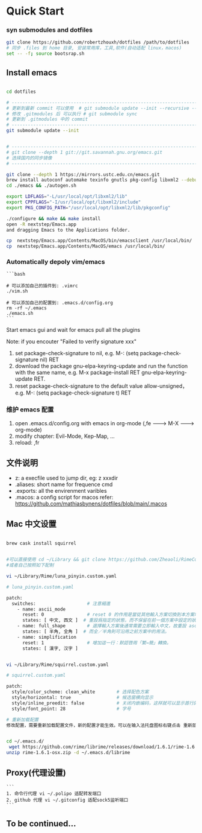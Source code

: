 # Quick Start
### syn submodules and dotfiles

```bash
git clone https://github.com/robertzhouxh/dotfiles /path/to/dotfiles
# 同步 .files 到 home 目录, 安装常用库，工具,软件(自动适配 linux，macos)
set -- -f; source bootsrap.sh
```
## Install emacs

```bash

cd dotfiles

# -------------------------------------------------------------------------------
# 更新到最新 commit 可以使用  # git submodule update --init --recursive --remote
# 修改 .gitmodules 后 可以执行 # git submodule sync 
# 更新到 .gitmodules 中的 commit
# -------------------------------------------------------------------------------
git submodule update --init


# -------------------------------------------------------------------------------
# git clone --depth 1 git://git.savannah.gnu.org/emacs.git
# 选择国内的同步镜像
# -------------------------------------------------------------------------------

git clone --depth 1 https://mirrors.ustc.edu.cn/emacs.git
brew install autoconf automake texinfo gnutls pkg-config libxml2 --debug --verbose
cd ./emacs && ./autogen.sh

export LDFLAGS="-L/usr/local/opt/libxml2/lib"
export CPPFLAGS="-I/usr/local/opt/libxml2/include"
export PKG_CONFIG_PATH="/usr/local/opt/libxml2/lib/pkgconfig"

./configure && make && make install
open -R nextstep/Emacs.app
and dragging Emacs to the Applications folder.

cp  nextstep/Emacs.app/Contents/MacOS/bin/emacsclient /usr/local/bin/
cp  nextstep/Emacs.app/Contents/MacOS/emacs /usr/local/bin/
```


### Automatically depoly vim/emacs

    ```bash

    # 可以添加自己的插件到: .vimrc
    ./vim.sh

    # 可以添加自己的配置到: .emacs.d/config.org
    rm -rf ~/.emacs
	./emacs.sh
    ```

Start emacs gui and wait for emacs pull all the plugins

Note: if you encouter "Failed to verify signature xxx"
1. set package-check-signature to nil, e.g. M-: (setq package-check-signature nil) RET
2. download the package gnu-elpa-keyring-update and run the function with the same name, e.g. M-x package-install RET gnu-elpa-keyring-update RET.
3. reset package-check-signature to the default value allow-unsigned，e.g. M-: (setq package-check-signature t) RET

### 维护 emacs 配置
1. open .emacs.d/config.org with emacs in org-mode (,fe ---> M-X ---> org-mode)
2. modify chapter: Evil-Mode, Kep-Map, ...
3. reload: ,fr

## 文件说明

- z:        a execfile used to jump dir, eg:  z xxxdir
- .aliases: short name for frequence cmd
- .exports: all the envirenment varibles
- .macos:   a config script for macos refer: https://github.com/mathiasbynens/dotfiles/blob/main/.macos

## Mac 中文设置

```bash

brew cask install squirrel


#可以直接使用 cd ~/Library && git clone https://github.com/Zheaoli/RimeConfig.git Rime/
#或者自己按照如下配制

vi ~/Library/Rime/luna_pinyin.custom.yaml

# luna_pinyin.custom.yaml

patch:
  switches:                   # 注意縮進
    - name: ascii_mode
      reset: 0                # reset 0 的作用是當從其他輸入方案切換到本方案時，
      states: [ 中文, 西文 ]  # 重設爲指定的狀態，而不保留在前一個方案中設定的狀態。
    - name: full_shape        # 選擇輸入方案後通常需要立即輸入中文，故重設 ascii_mode = 0；
      states: [ 半角, 全角 ]  # 而全／半角則可沿用之前方案中的用法。
    - name: simplification
      reset: 1                # 增加這一行：默認啓用「繁→簡」轉換。
      states: [ 漢字, 汉字 ]


vi ~/Library/Rime/squirrel.custom.yaml

# squirrel.custom.yaml

patch:
  style/color_scheme: clean_white        # 选择配色方案
  style/horizontal: true                 # 候选窗横向显示
  style/inline_preedit: false            # 关闭内嵌编码，这样就可以显示首行的拼音
  style/font_point: 28                   # 字号

# 重新加载配置
修改配置，需要重新加载配置文件，新的配置才能生效。可以在输入法托盘图标右键点击 重新部署，或者用快捷键 Ctrl + alt + ~


cd ~/.emacs.d/
 wget https://github.com/rime/librime/releases/download/1.6.1/rime-1.6.1-osx.zip
unzip rime-1.6.1-osx.zip -d ~/.emacs.d/librime

```
## Proxy(代理设置)
	
    ```
	1. 命令行代理 vi ~/.polipo 适配转发端口
	2. github 代理 vi ~/.gitconfig 适配sock5监听端口
    ```


## To be continued...
